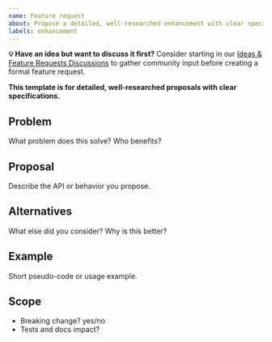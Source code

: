 ```yaml
---
name: Feature request
about: Propose a detailed, well-researched enhancement with clear specifications
labels: enhancement
---
```


**💡 Have an idea but want to discuss it first?** Consider starting in our [Ideas & Feature Requests Discussions](https://github.com/power-modules/framework/discussions/categories/ideas-feature-requests) to gather community input before creating a formal feature request.

**This template is for detailed, well-researched proposals with clear specifications.**

## Problem
What problem does this solve? Who benefits?

## Proposal
Describe the API or behavior you propose.

## Alternatives
What else did you consider? Why is this better?

## Example
Short pseudo-code or usage example.

## Scope
- Breaking change? yes/no
- Tests and docs impact?